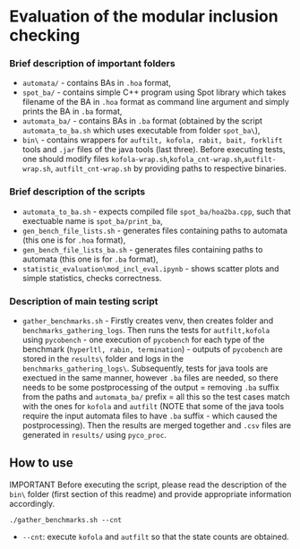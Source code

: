 # Evaluation of the modular inclusion checking
### Brief description of important folders
* `automata/` - contains BAs in `.hoa` format,
* `spot_ba/` - contains simple C++ program using Spot library which takes filename of the BA in `.hoa` format as command line argument and simply prints the BA in `.ba` format,
* `automata_ba/` - contains BAs in `.ba` format (obtained by the script `automata_to_ba.sh` which uses executable from folder `spot_ba\`),
* `bin\` - contains wrappers for `auftilt, kofola, rabit, bait, forklift` tools and `.jar` files of the java tools (last three). Before executing tests, one should modify files `kofola-wrap.sh`,`kofola_cnt-wrap.sh`,`autfilt-wrap.sh`, `autfilt_cnt-wrap.sh` by providing paths to respective binaries.

### Brief description of the scripts
* `automata_to_ba.sh` - expects compiled file `spot_ba/hoa2ba.cpp`, such that exectuable name is `spot_ba/print_ba`,
* `gen_bench_file_lists.sh` - generates files containing paths to automata (this one is for `.hoa` format),
* `gen_bench_file_lists_ba.sh` - generates files containing paths to automata (this one is for `.ba` format), 
* `statistic_evaluation\mod_incl_eval.ipynb` - shows scatter plots and simple statistics, checks correctness.

### Description of main testing script
* `gather_benchmarks.sh` - Firstly creates venv, then creates folder and `benchmarks_gathering_logs`. Then runs the tests for `autfilt,kofola` using `pycobench` - one execution of `pycobench` for each type of the benchmark (`hyperltl, rabin, termination`) - outputs of `pycobench` are stored in the `results\` folder and logs in the `benchmarks_gathering_logs\`. Subsequently, tests for java tools are exectued in the same manner, however `.ba` files are needed, so there needs to be some postprocessing of the output = removing `.ba` suffix from the paths and `automata_ba/` prefix = all this so the test cases match with the ones for `kofola` and `autfilt` (NOTE that some of the java tools require the input automata files to have `.ba` suffix - which caused the postprocessing). Then the results are merged together and `.csv` files are generated in `results/` using `pyco_proc`.

## How to use
IMPORTANT Before executing the script, please read the description of the `bin\` folder (first section of this readme) and provide appropriate information accordingly.
``` 
./gather_benchmarks.sh --cnt
```
* `--cnt`: execute `kofola` and `autfilt` so that the state counts are obtained.